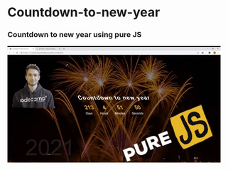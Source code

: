 # Countdown-to-new-year
### Countdown to new year using pure JS
![alt text](https://github.com/GustavoSouza12/Countdown-to-new-year/blob/master/gif/giphy.gif)


